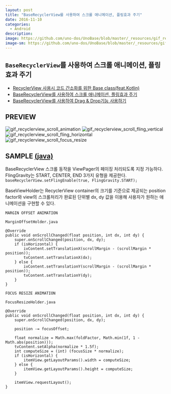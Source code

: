 ```yaml
---
layout: post
title: "BaseRecyclerView를 사용하여 스크롤 애니메이션, 플링효과 주기"
date: 2016-11-10
categories:
  - Android
description:
image: https://github.com/uno-dos/UnoBase/blob/master/_resources/gif_recyclerview_scroll_animation.gif?raw=true
image-sm: https://github.com/uno-dos/UnoBase/blob/master/_resources/gif_recyclerview_scroll_animation.gif?raw=true
---
```


## `BaseRecyclerView`를 사용하여 스크롤 애니메이션, 플링효과 주기

- [RecyclerView 사용시 코드 간소화를 위한 Base class(feat.Kotlin)](http://uno.kim/2016/11/10/2.BaseRecyclerView/)
- [BaseRecyclerView를 사용하여 스크롤 애니메이션, 플링효과 주기](http://uno.kim/2016/11/10/3.ScrollChangedRecyclerView/)
- [BaseRecyclerView를 사용하여 Drag & Drop기능 사용하기](http://uno.kim/2016/11/10/4.DragAndDropRecyclerView/)

## PREVIEW
![gif_recyclerview_scroll_animation] ![gif_recyclerview_scroll_fling_vertical] ![gif_recyclerview_scroll_fling_horizontal] ![gif_recyclerview_scroll_focus_resize]

## SAMPLE [(java)](https://github.com/uno-dos/UnoBase/tree/master/ScrollChangedRecyclerView)

BaseRecyclerView 스크롤 동작을 ViewPager의 페이징 처리되도록 지정 가능하다. <br>
FlingGravity는 START, CENTER, END 3가지 유형을 제공한다. <br>
`baseRecyclerView.setFlingEnable(true, FlingGravity.START);`

BaseViewHolder는 RecyclerView container의 크기를 기준으로 제공되는 position factor와 view의 스크롤처리가 완료된 단위별 dx, dy 값을 이용해 사용자가 원하는 애니메이션을 구현할 수 있다.

`MARGIN OFFSET ANIMATION`

```
MarginOffsetHolder.java

@Override
public void onScrollChanged(float position, int dx, int dy) {
    super.onScrollChanged(position, dx, dy);
    if (isHorizontal) {
        ivContent.setTranslationX(scrollMargin - (scrollMargin * position));
        tvContent.setTranslationX(dx);
    } else {
        ivContent.setTranslationY(scrollMargin - (scrollMargin * position));
        tvContent.setTranslationY(dy);
    }
}
```

`FOCUS RESIZE ANIMATION`

```
FocusResizeHolder.java

@Override
public void onScrollChanged(float position, int dx, int dy) {
    super.onScrollChanged(position, dx, dy);

    position -= focusOffset;

    float normalize = Math.max(foldFactor, Math.min(1f, 1 - Math.abs(position)));
    tvContent.setAlpha(normalize * 1.5f);
    int computeSize = (int) (focusSize * normalize);
    if (isHorizontal) {
        itemView.getLayoutParams().width = computeSize;
    } else {
        itemView.getLayoutParams().height = computeSize;
    }

    itemView.requestLayout();
}
```

[gif_recyclerview_scroll_animation]: https://github.com/uno-dos/UnoBase/blob/master/_resources/gif_recyclerview_scroll_animation.gif?raw=true
[gif_recyclerview_scroll_fling_vertical]: https://github.com/uno-dos/UnoBase/blob/master/_resources/gif_recyclerview_scroll_fling_vertical.gif?raw=true
[gif_recyclerview_scroll_fling_horizontal]: https://github.com/uno-dos/UnoBase/blob/master/_resources/gif_recyclerview_scroll_fling_horizontal.gif?raw=true
[gif_recyclerview_scroll_focus_resize]: https://github.com/uno-dos/UnoBase/blob/master/_resources/gif_recyclerview_scroll_focus_resize.gif?raw=true
